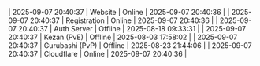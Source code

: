 | 2025-09-07 20:40:37 | Website | Online | 2025-09-07 20:40:36 |
| 2025-09-07 20:40:37 | Registration | Online | 2025-09-07 20:40:36 |
| 2025-09-07 20:40:37 | Auth Server | Offline | 2025-08-18 09:33:31 |
| 2025-09-07 20:40:37 | Kezan (PvE) | Offline | 2025-08-03 17:58:02 |
| 2025-09-07 20:40:37 | Gurubashi (PvP) | Offline | 2025-08-23 21:44:06 |
| 2025-09-07 20:40:37 | Cloudflare | Online | 2025-09-07 20:40:36 |
